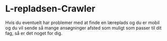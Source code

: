 # L-repladsen-Crawler
Hvis du eventuelt har problemer med at finde en læreplads og du er mobil og du vil sende så mange ansøgninger afsted som muligt som passer til dit fag, så er det noget for dig.

